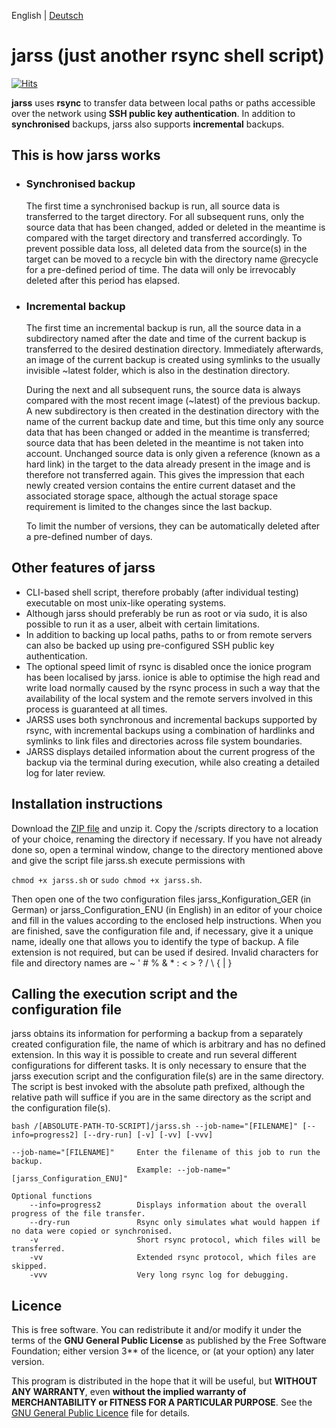 English | [Deutsch](README.md)

# jarss (just another rsync shell script)
[![Hits](https://hits.seeyoufarm.com/api/count/incr/badge.svg?url=https%3A%2F%2Fgithub.com%2Ftoafez%2Fjarss&count_bg=%2379C83D&title_bg=%23555555&icon=&icon_color=%23E7E7E7&title=hits&edge_flat=false)](https://hits.seeyoufarm.com)

**jarss** uses **rsync** to transfer data between local paths or paths accessible over the network using **SSH public key authentication**. In addition to **synchronised** backups, jarss also supports **incremental** backups. 

## This is how jarss works
- ### Synchronised backup
    The first time a synchronised backup is run, all source data is transferred to the target directory. For all subsequent runs, only the source data that has been changed, added or deleted in the meantime is compared with the target directory and transferred accordingly. To prevent possible data loss, all deleted data from the source(s) in the target can be moved to a recycle bin with the directory name @recycle for a pre-defined period of time. The data will only be irrevocably deleted after this period has elapsed.

- ### Incremental backup
    The first time an incremental backup is run, all the source data in a subdirectory named after the date and time of the current backup is transferred to the desired destination directory. Immediately afterwards, an image of the current backup is created using symlinks to the usually invisible ~latest folder, which is also in the destination directory.

    During the next and all subsequent runs, the source data is always compared with the most recent image (~latest) of the previous backup. A new subdirectory is then created in the destination directory with the name of the current backup date and time, but this time only any source data that has been changed or added in the meantime is transferred; source data that has been deleted in the meantime is not taken into account. Unchanged source data is only given a reference (known as a hard link) in the target to the data already present in the image and is therefore not transferred again. This gives the impression that each newly created version contains the entire current dataset and the associated storage space, although the actual storage space requirement is limited to the changes since the last backup.

    To limit the number of versions, they can be automatically deleted after a pre-defined number of days.

## Other features of jarss
- CLI-based shell script, therefore probably (after individual testing) executable on most unix-like operating systems.
- Although jarss should preferably be run as root or via sudo, it is also possible to run it as a user, albeit with certain limitations.
- In addition to backing up local paths, paths to or from remote servers can also be backed up using pre-configured SSH public key authentication.
- The optional speed limit of rsync is disabled once the ionice program has been localised by jarss. ionice is able to optimise the high read and write load normally caused by the rsync process in such a way that the availability of the local system and the remote servers involved in this process is guaranteed at all times.
- JARSS uses both synchronous and incremental backups supported by rsync, with incremental backups using a combination of hardlinks and symlinks to link files and directories across file system boundaries.
- JARSS displays detailed information about the current progress of the backup via the terminal during execution, while also creating a detailed log for later review.

## Installation instructions
Download the [ZIP file](https://github.com/toafez/jarss/archive/refs/heads/main.zip) and unzip it. Copy the /scripts directory to a location of your choice, renaming the directory if necessary. If you have not already done so, open a terminal window, change to the directory mentioned above and give the script file jarss.sh execute permissions with

`chmod +x jarss.sh` or `sudo chmod +x jarss.sh`.

Then open one of the two configuration files jarss_Konfiguration_GER (in German) or jarss_Configuration_ENU (in English) in an editor of your choice and fill in the values according to the enclosed help instructions. When you are finished, save the configuration file and, if necessary, give it a unique name, ideally one that allows you to identify the type of backup. A file extension is not required, but can be used if desired. Invalid characters for file and directory names are ~ ' # % & * : < > ? / \ { | }

## Calling the execution script and the configuration file
jarss obtains its information for performing a backup from a separately created configuration file, the name of which is arbitrary and has no defined extension. In this way it is possible to create and run several different configurations for different tasks. It is only necessary to ensure that the jarss execution script and the configuration file(s) are in the same directory. The script is best invoked with the absolute path prefixed, although the relative path will suffice if you are in the same directory as the script and the configuration file(s).

```bash /[ABSOLUTE-PATH-TO-SCRIPT]/jarss.sh --job-name="[FILENAME]" [--info=progress2] [--dry-run] [-v] [-vv] [-vvv]```

```
--job-name="[FILENAME]"     Enter the filename of this job to run the backup.
                            Example: --job-name="[jarss_Configuration_ENU]"
                            
Optional functions
    --info=progress2        Displays information about the overall progress of the file transfer.
    --dry-run               Rsync only simulates what would happen if no data were copied or synchronised.
    -v                      Short rsync protocol, which files will be transferred.
    -vv                     Extended rsync protocol, which files are skipped.
    -vvv                    Very long rsync log for debugging.
```

## Licence
This is free software. You can redistribute it and/or modify it under the terms of the **GNU General Public License** as published by the Free Software Foundation; either version 3** of the licence, or (at your option) any later version.

This program is distributed in the hope that it will be useful, but **WITHOUT ANY WARRANTY**, even **without the implied warranty of MERCHANTABILITY or FITNESS FOR A PARTICULAR PURPOSE**. See the [GNU General Public Licence](LICENSE) file for details.

